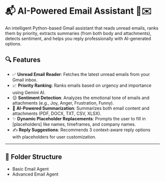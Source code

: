 # 📬 AI-Powered Email Assistant 🤖✉️

An intelligent Python-based Gmail assistant that reads unread emails, ranks them by priority, extracts summaries (from both body and attachments), detects sentiment, and helps you reply professionally with AI-generated options.

## 🔍 Features

- ✅ **Unread Email Reader**: Fetches the latest unread emails from your Gmail inbox.
- 📈 **Priority Ranking**: Ranks emails based on urgency and importance using Gemini AI.
- 😌 **Sentiment Detection**: Analyzes the emotional tone of emails and attachments (e.g., Joy, Anger, Frustration, Funny).
- 🧠 **AI-Powered Summarization**: Summarizes both email content and attachments (PDF, DOCX, TXT, CSV, XLSX).
- ✨ **Dynamic Placeholder Replacements**: Prompts the user to fill in [placeholders] like names, timeframes, and company names.
- ✍️ **Reply Suggestions**: Recommends 3 context-aware reply options with placeholders for user customization.

---

## 📂 Folder Structure
- Basic Email Agent
- Advanced Email Agent
